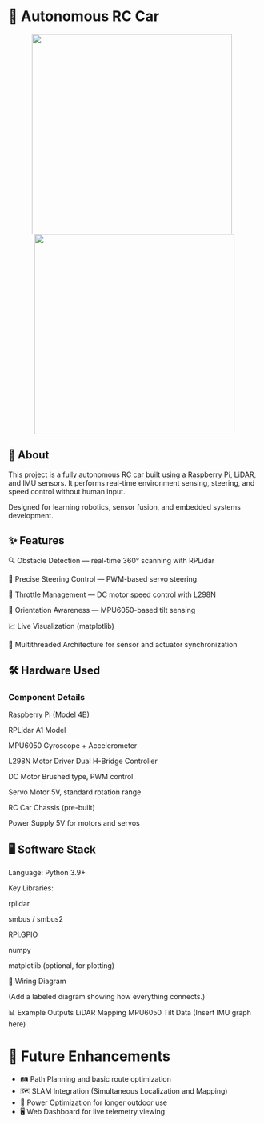 # 🚗 Autonomous RC Car 

<p align="center">
  <img src="resources/car1.png" width="400" style="margin-right: 10px;">
  <img src="resources/car2.png" width="400">
</p>


## 📖 About
This project is a fully autonomous RC car built using a Raspberry Pi, LiDAR, and IMU sensors.
It performs real-time environment sensing, steering, and speed control without human input.

Designed for learning robotics, sensor fusion, and embedded systems development.

## ✨ Features
🔍 Obstacle Detection — real-time 360° scanning with RPLidar

🎯 Precise Steering Control — PWM-based servo steering

🛞 Throttle Management — DC motor speed control with L298N

🧭 Orientation Awareness — MPU6050-based tilt sensing

📈 Live Visualization (matplotlib)

🧠 Multithreaded Architecture for sensor and actuator synchronization

## 🛠 Hardware Used
### Component	Details

Raspberry Pi	(Model 4B)

RPLidar	A1 Model

MPU6050	Gyroscope + Accelerometer

L298N Motor Driver	Dual H-Bridge Controller

DC Motor	Brushed type, PWM control

Servo Motor	5V, standard rotation range

RC Car Chassis	(pre-built)

Power Supply	5V for motors and servos

## 🖥 Software Stack
Language: Python 3.9+

Key Libraries:

rplidar

smbus / smbus2

RPi.GPIO

numpy

matplotlib (optional, for plotting)


🔌 Wiring Diagram

(Add a labeled diagram showing how everything connects.)


📊 Example Outputs
LiDAR Mapping	MPU6050 Tilt Data
(Insert IMU graph here)

# 🧩 Future Enhancements
- 🛤 Path Planning and basic route optimization
- 🗺 SLAM Integration (Simultaneous Localization and Mapping)
- 🔋 Power Optimization for longer outdoor use
- 🖥 Web Dashboard for live telemetry viewing
